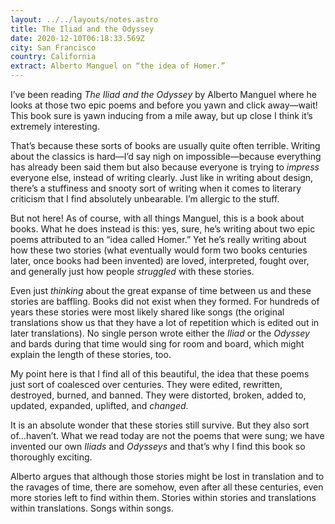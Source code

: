 ```yaml
---
layout: ../../layouts/notes.astro
title: The Iliad and the Odyssey
date: 2020-12-10T06:18:33.569Z
city: San Francisco
country: California
extract: Alberto Manguel on “the idea of Homer.”
---
```


I’ve been reading _The Iliad and the Odyssey_ by Alberto Manguel where he looks at those two epic poems and before you yawn and click away—wait! This book sure is yawn inducing from a mile away, but up close I think it’s extremely interesting.

That’s because these sorts of books are usually quite often terrible. Writing about the classics is hard—I’d say nigh on impossible—because everything has already been said them but also because everyone is trying to _impress_ everyone else, instead of writing clearly. Just like in writing about design, there’s a stuffiness and snooty sort of writing when it comes to literary criticism that I find absolutely unbearable. I’m allergic to the stuff.

But not here! As of course, with all things Manguel, this is a book about books. What he does instead is this: yes, sure, he’s writing about two epic poems attributed to an “idea called Homer.” Yet he’s really writing about how these two stories (what eventually would form two books centuries later, once books had been invented) are loved, interpreted, fought over, and generally just how people _struggled_ with these stories.

Even just _thinking_ about the great expanse of time between us and these stories are baffling. Books did not exist when they formed. For hundreds of years these stories were most likely shared like songs (the original translations show us that they have a lot of repetition which is edited out in later translations). No single person wrote either the _Iliad_ or the _Odyssey_ and bards during that time would sing for room and board, which might explain the length of these stories, too.

My point here is that I find all of this beautiful, the idea that these poems just sort of coalesced over centuries. They were edited, rewritten, destroyed, burned, and banned. They were distorted, broken, added to, updated, expanded, uplifted, and _changed_.

It is an absolute wonder that these stories still survive. But they also sort of...haven’t. What we read today are not the poems that were sung; we have invented our own _Iliads_ and _Odysseys_ and that’s why I find this book so thoroughly exciting.

Alberto argues that although those stories might be lost in translation and to the ravages of time, there are somehow, even after all these centuries, even more stories left to find within them. Stories within stories and translations within translations. Songs within songs.
